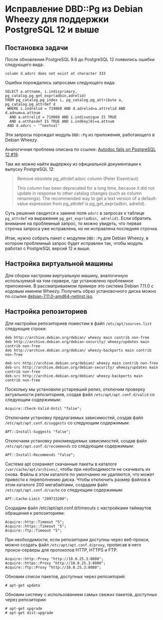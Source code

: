 Исправление DBD::Pg из Debian Wheezy для поддержки PostgreSQL 12 и выше
=======================================================================

Постановка задачи
-----------------

После обновления PostgreSQL 9.6 до PostgreSQL 12 появились ошибки следующего вида:

    column d.adsrc does not exist at character 333

Ошибки порождались запросами следующего вида:

    SELECT a.attname, i.indisprimary, pg_catalog.pg_get_expr(adbin,adrelid)
    FROM pg_catalog.pg_index i, pg_catalog.pg_attribute a, pg_catalog.pg_attrdef d
     WHERE i.indrelid = 719060 AND d.adrelid=a.attrelid AND d.adnum=a.attnum
      AND a.attrelid = 719060 AND i.indisunique IS TRUE
      AND a.atthasdef IS TRUE AND i.indkey[0]=a.attnum
     AND d.adsrc ~ '^nextval'

Эти запросы порождал модуль `DBD::Pg` из приложения, работающего в Debian Wheezy.

Аналогичная проблема описана по ссылке: [Autodoc fails on PostgreSQL 12 #19](https://github.com/cbbrowne/autodoc/issues/19).

Там же можно найти выдержку из официальной документации к выпуску PostgreSQL 12:

>Remove obsolete pg_attrdef.adsrc column (Peter Eisentraut)
>    
>This column has been deprecated for a long time, because it did not update in response to other catalog changes (such as column renamings). The recommended way to get a text version of a default-value expression from pg_attrdef is pg_get_expr(adbin, adrelid).

Суть решения сводится к замене поля `adsrc` в запросах к таблице `pg_attrdef` на выражение `pg_get_expr(adbin, adrelid)`. Если обратить внимание на проблемный запрос, то можно увидеть, что первая строчка запроса уже исправлена, но не исправлена последняя строчка.

Итак, нужно собрать пакет с модулем `DBD::Pg` для Debian Wheezy, в котором проблемный запрос будет исправлен так, чтобы модуль работал с PostgreSQL версий 12 и выше.

Настройка виртуальной машины
----------------------------

Для сборки настроим виртуальную машину, аналогичную используемой на том сервере, где установлено проблемное приложение. В рассматриваемом примере это система Debian 7.11.0 с кодовым именем Wheezy. Получить образ установочного диска можно по ссылке [debian-7.11.0-amd64-netinst.iso](http://cdimage.debian.org/cdimage/archive/7.11.0/amd64/iso-cd/debian-7.11.0-amd64-netinst.iso).

Настройка репозиториев
----------------------

Для настройки репозиториев поместим в файл `/etc/apt/sources.list` следующие строки:

    deb http://archive.debian.org/debian/ wheezy main contrib non-free
    deb http://archive.debian.org/debian-security/ wheezy/updates main contrib non-free
    deb http://archive.debian.org/debian/ wheezy-backports main contrib non-free
    
    deb-src http://archive.debian.org/debian/ wheezy main contrib non-free
    deb-src http://archive.debian.org/debian-security/ wheezy/updates main contrib non-free
    deb-src http://archive.debian.org/debian/ wheezy-backports main contrib non-free

Поскольку мы установили устаревший релиз, отключим проверку актуальности репозиториев, создав файл `/etc/apt/apt.conf.d/valid` со следующим содержимым:

    Acquire::Check-Valid-Until "false";

Отключаем установку предлагаемых зависимостей, создав файл `/etc/apt/apt.conf.d/suggests` со следующим содержимым:

    APT::Install-Suggests "false";

Отключаем установку рекомендуемых зависимостей, создав файл `/etc/apt/apt.conf.d/recommends` со следующим содержимым:

    APT::Install-Recommends "false";

Система apt сохраняет скачанные пакеты в каталоге `/var/cache/apt/archives/`, чтобы при необходимости не скачивать их снова. Файлы в этом каталоге по умолчанию не удаляются, что может привести к переполнению диска. Чтобы отключить размер файлов в этом каталоге 200 мегабайтами, создадим файл `/etc/apt/apt.conf.d/cache` со следующим содержимым:

    APT::Cache-Limit "209715200";

Создадим файл /etc/apt/apt.conf.d/timeouts с настройками таймаутов обращения к репозиториям:

    Acquire::http::Timeout "5";
    Acquire::https::Timeout "5";
    Acquire::ftp::Timeout "5";

При необходимости, если репозитории доступны через веб-прокси, можно создать файл `/etc/apt/apt.conf.d/proxy`, прописав в него прокси-серверы для протоколов HTTP, HTTPS и FTP:

    Acquire::http::Proxy "http://10.0.25.3:8080";
    Acquire::https::Proxy "http://10.0.25.3:8080";
    Acquire::ftp::Proxy "http://10.0.25.3:8080";

Обновим список пакетов, доступных через репозиторий:

    # apt-get update

Обновим систему с использованием самых свежих пакетов, доступных через репозитории:

    # apt-get upgrade
    # apt-get dist-upgrade
